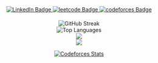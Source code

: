 <div align="center">
  <img src="https://komarev.com/ghpvc/?username=million-t&style=flat-square&color=blue" alt=""/>
</div>
<div id="badges" align="center">
  <a href="https://www.linkedin.com/in/million-tolessa/">
    <img src="https://img.shields.io/badge/LinkedIn-blue?style=for-the-badge&logo=linkedin&logoColor=white" alt="LinkedIn Badge"/>
  </a>
  <a href="https://leetcode.com/Million_/">
    <img src="https://img.shields.io/badge/Leetcode-black?style=for-the-badge&logo=leetcode&logoColor=yellow" alt="leetcode Badge"/>
  </a>
  <a href="https://codeforces.com/profile/sterlin">
    <img src="https://img.shields.io/badge/Codeforces-white?style=for-the-badge&logo=codeforces&logoColor=blue" alt="codeforces Badge"/>
  </a>
</div>


<div align="center" style="margin-top: 20px;" >
    <img src="http://github-readme-streak-stats.herokuapp.com?user=million-t&theme=dracula" alt="GitHub Streak" />
</div>
<div align="center">
    <img src="https://github-readme-stats.vercel.app/api/top-langs/?username=million-t&layout=compact&theme=dracula&card_width=495" style="max-height: 200px;" alt="Top Languages" />
</div>


  <div align="center">
    <img src="https://github-readme-activity-graph.vercel.app/graph?username=million-t&theme=tokyo-night"/>
  </div>
  <div align="center">
<img src="https://leetcode.card.workers.dev/Million_?theme=nord&extension=activity"/>
  </div>
  <div align="center">

 [![Codeforces Stats](https://codeforces-readme-stats.vercel.app/api/card?username=sterlin&theme=github_dark&disable_animations=false&show_icons=true&force_username=false)](https://codeforces.com/profile/sterlin)

  </div>
<!--
**million-t/million-t** is a ✨ _special_ ✨ repository because its `README.md` (this file) appears on your GitHub profile.

Here are some ideas to get you started:

- 🔭 I’m currently working on ...

- 👯 I’m looking to collaborate on ...
- 🤔 I’m looking for help with ...
- 💬 Ask me about ...
- 📫 How to reach me: ...
- 😄 Pronouns: ...
- ⚡ Fun fact: ...
-->
